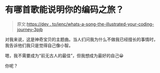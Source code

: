 # 有哪首歌能说明你的编码之旅？

> 原文:[https://dev . to/jenc/whats-a-song-the-illustrated-your-coding-journey-3pjb](https://dev.to/jenc/whats-a-song-that-illustrates-your-coding-journey-3pjb)

对我来说，这是神奇宝贝的主题曲。当人们问我为什么不做我已经擅长的事情时，我告诉他们我只是觉得自己像小智。

嗯，我不需要成为“前无古人的最佳”，但我想成为最好的自己😀

你呢？